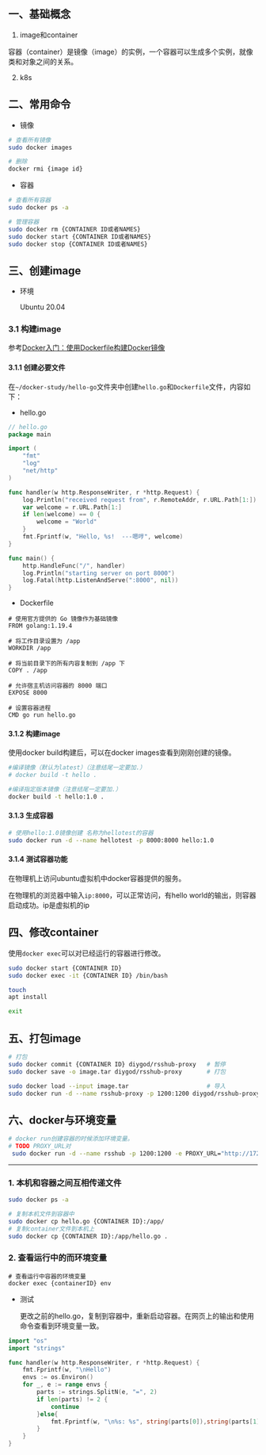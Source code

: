 
## 一、基础概念

1. image和container

  容器（container）是镜像（image）的实例，一个容器可以生成多个实例，就像类和对象之间的关系。

2. k8s

## 二、常用命令

+ 镜像

```bash
# 查看所有镜像
sudo docker images

# 删除
docker rmi {image id}
```

+ 容器

```bash
# 查看所有容器
sudo docker ps -a

# 管理容器
sudo docker rm {CONTAINER ID或者NAMES}
sudo docker start {CONTAINER ID或者NAMES}
sudo docker stop {CONTAINER ID或者NAMES}

```

## 三、创建image

+ 环境

  Ubuntu 20.04

### 3.1 构建image

  参考[Docker入门：使用Dockerfile构建Docker镜像](https://ken.io/note/docker-image-build-with-dockerfile)

#### 3.1.1 创建必要文件
  
  在```~/docker-study/hello-go```文件夹中创建```hello.go```和```Dockerfile```文件，内容如下：

+ hello.go

```go  
// hello.go
package main

import (
    "fmt"
    "log"
    "net/http"
)

func handler(w http.ResponseWriter, r *http.Request) {
    log.Println("received request from", r.RemoteAddr, r.URL.Path[1:])
    var welcome = r.URL.Path[1:]
    if len(welcome) == 0 {
        welcome = "World"
    }
    fmt.Fprintf(w, "Hello, %s!  ---嗯哼", welcome)
}

func main() {
    http.HandleFunc("/", handler)
    log.Println("starting server on port 8000")
    log.Fatal(http.ListenAndServe(":8000", nil))
}
```

+ Dockerfile

```
# 使用官方提供的 Go 镜像作为基础镜像
FROM golang:1.19.4

# 将工作目录设置为 /app
WORKDIR /app

# 将当前目录下的所有内容复制到 /app 下
COPY . /app

# 允许宿主机访问容器的 8000 端口
EXPOSE 8000

# 设置容器进程
CMD go run hello.go
```

#### 3.1.2 构建image

  使用docker build构建后，可以在docker images查看到刚刚创建的镜像。

```bash
#编译镜像（默认为latest）（注意结尾一定要加.）
# docker build -t hello .

#编译指定版本镜像（注意结尾一定要加.）
docker build -t hello:1.0 .
```

#### 3.1.3 生成容器

```bash
# 使用hello:1.0镜像创建 名称为hellotest的容器
sudo docker run -d --name hellotest -p 8000:8000 hello:1.0
```

#### 3.1.4 测试容器功能

  在物理机上访问ubuntu虚拟机中docker容器提供的服务。
  
  在物理机的浏览器中输入```ip:8000```，可以正常访问，有hello world的输出，则容器启动成功。ip是虚拟机的ip

## 四、修改container

  使用```docker exec```可以对已经运行的容器进行修改。

```bash
sudo docker start {CONTAINER ID}
sudo docker exec -it {CONTAINER ID} /bin/bash

touch
apt install

exit
```

## 五、打包image

```bash
# 打包
sudo docker commit {CONTAINER ID} diygod/rsshub-proxy   # 暂停
sudo docker save -o image.tar diygod/rsshub-proxy       # 打包

sudo docker load --input image.tar                      # 导入
sudo docker run -d --name rsshub-proxy -p 1200:1200 diygod/rsshub-proxy  # 启动
```

## 六、docker与环境变量

```bash
# docker run创建容器的时候添加环境变量。
# TODO PROXY_URL对
 sudo docker run -d --name rsshub -p 1200:1200 -e PROXY_URL="http://172.24.48.1:10811" diygod/rsshub
 ```

---

### 1. 本机和容器之间互相传递文件

```bash
sudo docker ps -a

# 复制本机文件到容器中
sudo docker cp hello.go {CONTAINER ID}:/app/
# 复制container文件到本机上
sudo docker cp {CONTAINER ID}:/app/hello.go .
```


### 2. 查看运行中的而环境变量

```
# 查看运行中容器的环境变量
docker exec {containerID} env
```

+ 测试

  更改之前的hello.go，复制到容器中，重新启动容器。在网页上的输出和使用命令查看到环境变量一致。

```go
import "os"
import "strings"

func handler(w http.ResponseWriter, r *http.Request) {
    fmt.Fprintf(w, "\nHello")
    envs := os.Environ()
    for _, e := range envs {
        parts := strings.SplitN(e, "=", 2)
        if len(parts) != 2 {
            continue
        }else{
            fmt.Fprintf(w, "\n%s: %s", string(parts[0]),string(parts[1]))
        }
    }
}
```

